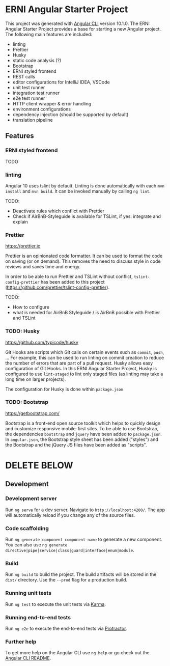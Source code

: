 # ERNI Angular Starter Project

This project was generated with [Angular CLI](https://github.com/angular/angular-cli) version 10.1.0.
The ERNI Angular Starter Project provides a base for starting a new Angular project. The following main features are included:
- linting
- Prettier
- Husky
- static code analysis (?)
- Bootstrap
- ERNI styled frontend
- REST calls
- editor configurations for IntelliJ IDEA, VSCode
- unit test runner
- integration test runner
- e2e test runner
- HTTP client wrapper & error handling
- environment configurations
- dependency injection (should be supported by default)
- translation pipeline

## Features
### ERNI styled frontend
TODO

### linting
Angular 10 uses tslint by default. Linting is done automatically with each `mvn install` and `mvn build`. It can be invoked manually by calling `ng lint`.

TODO:
- Deactivate rules which conflict with Prettier
- Check if AirBnB-Styleguide is available for TSLint, if yes: integrate and explain


### Prettier
https://prettier.io

Prettier is an opinionated code formatter. It can be used to format the code on saving (or on demand).
This removes the need to discuss style in code reviews and saves time and energy.

In order to be able to run Prettier and TSLint without conflict, `tslint-config-prettier` has been added to this project (https://github.com/prettier/tslint-config-prettier).

TODO:
- How to configure
- what is needed for AirBnB Styleguide / is AirBnB possible with Prettier and TSLint

### TODO: Husky
https://github.com/typicode/husky

Git Hooks are scripts which Git calls on certain events such as `commit`, `push`, ...
For example, this can be used to run linting on commit creation to reduce the number of errors that are part of a pull request.
Husky allows easy configuration of Git Hooks.
In this ERNI Angular Starter Project, Husky is configured to use `lint-staged` to lint only staged files
(as linting may take a long time on larger projects).

The configuration for Husky is done within `package.json`


### TODO: Bootstrap
https://getbootstrap.com/

Bootstrap is a front-end open source toolkit which helps to quickly design and customize responsive mobile-first sites.
To be able to use Bootstrap, the dependencies `bootstrap` and `jquery` have been added to `package.json`.
In `angular.json`, the Bootstrap style sheet has been added ("styles") and the Bootstrap and the jQuery JS files have been added as "scripts".





# DELETE BELOW
## Development
### Development server

Run `ng serve` for a dev server. Navigate to `http://localhost:4200/`. The app will automatically reload if you change any of the source files.

### Code scaffolding

Run `ng generate component component-name` to generate a new component. You can also use `ng generate directive|pipe|service|class|guard|interface|enum|module`.

### Build

Run `ng build` to build the project. The build artifacts will be stored in the `dist/` directory. Use the `--prod` flag for a production build.

### Running unit tests

Run `ng test` to execute the unit tests via [Karma](https://karma-runner.github.io).

### Running end-to-end tests

Run `ng e2e` to execute the end-to-end tests via [Protractor](http://www.protractortest.org/).

### Further help

To get more help on the Angular CLI use `ng help` or go check out the [Angular CLI README](https://github.com/angular/angular-cli/blob/master/README.md).
